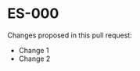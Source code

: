# ES-000

<!--
    If applicable, insert the Jira story number in the markdown header above
    The hyperlink will be filled in by GitHub magic
--->

Changes proposed in this pull request:

- Change 1
- Change 2
